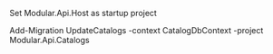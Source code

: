 Set Modular.Api.Host as startup project

Add-Migration UpdateCatalogs -context CatalogDbContext -project Modular.Api.Catalogs